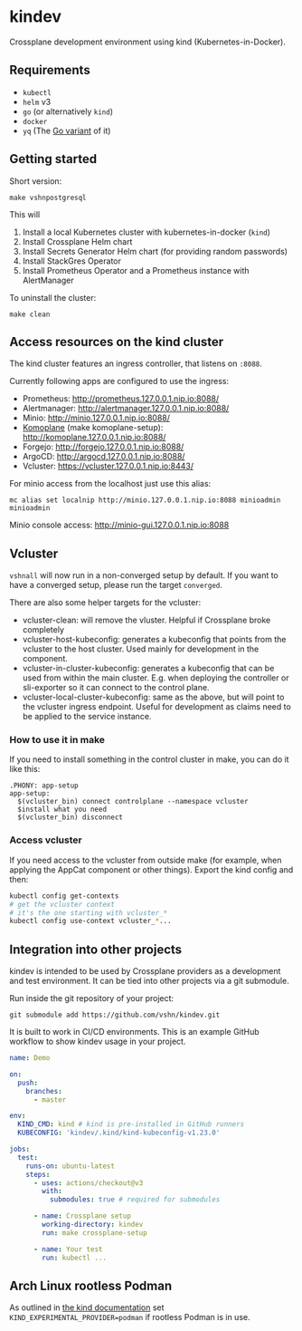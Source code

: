 # kindev

Crossplane development environment using kind (Kubernetes-in-Docker).

## Requirements

* `kubectl`
* `helm` v3
* `go` (or alternatively `kind`)
* `docker`
* `yq` (The [Go variant](https://archlinux.org/packages/extra/x86_64/go-yq/) of it)

## Getting started

Short version:

`make vshnpostgresql`

This will
1. Install a local Kubernetes cluster with kubernetes-in-docker (`kind`)
1. Install Crossplane Helm chart
1. Install Secrets Generator Helm chart (for providing random passwords)
1. Install StackGres Operator
1. Install Prometheus Operator and a Prometheus instance with AlertManager

To uninstall the cluster:

`make clean`

## Access resources on the kind cluster

The kind cluster features an ingress controller, that listens on `:8088`.

Currently following apps are configured to use the ingress:

- Prometheus: http://prometheus.127.0.0.1.nip.io:8088/
- Alertmanager: http://alertmanager.127.0.0.1.nip.io:8088/
- Minio: http://minio.127.0.0.1.nip.io:8088/
- [Komoplane](https://github.com/komodorio/komoplane) (make komoplane-setup): http://komoplane.127.0.0.1.nip.io:8088/
- Forgejo: http://forgejo.127.0.0.1.nip.io:8088/
- ArgoCD: http://argocd.127.0.0.1.nip.io:8088/
- Vcluster: https://vcluster.127.0.0.1.nip.io:8443/

For minio access from the localhost just use this alias:

```
mc alias set localnip http://minio.127.0.0.1.nip.io:8088 minioadmin minioadmin
```

Minio console access: http://minio-gui.127.0.0.1.nip.io:8088

## Vcluster

`vshnall` will now run in a non-converged setup by default. If you want to have a converged setup, please run the target `converged`.

There are also some helper targets for the vcluster:
* vcluster-clean: will remove the vluster. Helpful if Crossplane broke completely
* vcluster-host-kubeconfig: generates a kubeconfig that points from the vcluster to the host cluster. Used mainly for development in the component.
* vcluster-in-cluster-kubeconfig: generates a kubeconfig that can be used from within the main cluster. E.g. when deploying the controller or sli-exporter so it can connect to the control plane.
* vcluster-local-cluster-kubeconfig: same as the above, but will point to the vcluster ingress endpoint. Useful for development as claims need to be applied to the service instance.

### How to use it in make

If you need to install something in the control cluster in make, you can do it like this:

```make
.PHONY: app-setup
app-setup:
  $(vcluster_bin) connect controlplane --namespace vcluster
  $install what you need
  $(vcluster_bin) disconnect
```

### Access vcluster

If you need access to the vcluster from outside make (for example, when applying the AppCat component or other things). Export the kind config and then:

```bash
kubectl config get-contexts
# get the vcluster context
# it's the one starting with vcluster_*
kubectl config use-context vcluster_*...
```

## Integration into other projects

kindev is intended to be used by Crossplane providers as a development and test environment. It can be tied into other projects via a git submodule.

Run inside the git repository of your project:

`git submodule add https://github.com/vshn/kindev.git`

It is built to work in CI/CD environments. This is an example GitHub workflow to show kindev usage in your project.

```yaml
name: Demo

on:
  push:
    branches:
      - master

env:
  KIND_CMD: kind # kind is pre-installed in GitHub runners
  KUBECONFIG: 'kindev/.kind/kind-kubeconfig-v1.23.0'

jobs:
  test:
    runs-on: ubuntu-latest
    steps:
      - uses: actions/checkout@v3
        with:
          submodules: true # required for submodules

      - name: Crossplane setup
        working-directory: kindev
        run: make crossplane-setup

      - name: Your test
        run: kubectl ...
```

## Arch Linux rootless Podman

As outlined in [the kind documentation](https://kind.sigs.k8s.io/docs/user/rootless/) set `KIND_EXPERIMENTAL_PROVIDER=podman` if rootless Podman is in use.
